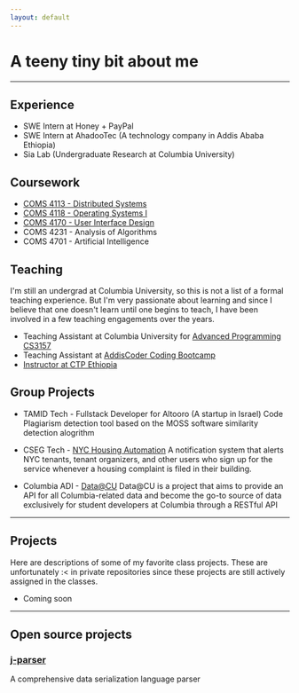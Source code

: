```yaml
---
layout: default
---
```


# A teeny tiny bit about me

---
## Experience
- SWE Intern at Honey + PayPal 
- SWE Intern at AhadooTec (A technology company in Addis Ababa Ethiopia)
- Sia Lab (Undergraduate Research at Columbia University)

## Coursework

- [COMS 4113 - Distributed Systems](https://columbia.github.io/ds1-class/)
- [COMS 4118 - Operating Systems I](http://www.cs.columbia.edu/~jae/4118/?asof=20200908)
- [COMS 4170 - User Interface Design](http://coms4170.cs.columbia.edu/2020-spring/)
- COMS 4231 - Analysis of Algorithms
- COMS 4701 - Artificial Intelligence

## Teaching 
I'm still an undergrad at Columbia University, so this is not a list of a formal teaching experience. But I'm very passionate about learning and since I believe that one doesn't learn until one begins to teach, I have been involved in a few teaching engagements over the years.

- Teaching Assistant at Columbia University for [Advanced Programming CS3157](http://www.cs.columbia.edu/~jae/3157/?asof=20200908) 
- Teaching Assistant at [AddisCoder Coding Bootcamp](https://addiscoder.com)
- [Instructor at CTP Ethiopia](https://ctpethiopia.com)


## Group Projects 

- TAMID Tech - Fullstack Developer for Altooro (A startup in Israel) 
    Code Plagiarism detection tool based on the MOSS software similarity detection alogrithm 
    
- CSEG Tech - [NYC Housing Automation](https://github.com/cseg-tech/nyc-housingautomation)
    A notification system that alerts NYC tenants, tenant organizers, and other users who sign up for the service whenever a housing complaint is filed in their building.
    
- Columbia ADI - [Data@CU](https://github.com/ADI-Labs/data-api)
    Data@CU is a project that aims to provide an API for all Columbia-related data and become the go-to source of data exclusively for student developers at Columbia through a RESTful API
    

 
---

## Projects
Here are descriptions of some of my favorite class projects. These are unfortunately :< in private repositories since these projects are still actively assigned in the classes.
 - Coming soon


---

## Open source projects

### [j-parser](https://github.com/Bruk3/j-parser)
A comprehensive data serialization language parser


